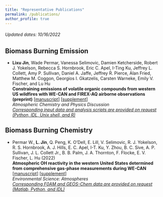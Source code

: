 ```yaml
---
title: "Representative Publications"
permalink: /publications/
author_profile: true
---
```

###### *Updated dates: 10/16/2022*

## Biomass Burning Emission
- **Lixu Jin**, Wade Permar, Vanessa Selimovic, Damien Ketcherside, Robert J. Yokelson, Rebecca S. Hornbrook, Eric C. Apel, I-Ting Ku, Jeffrey L. Collett, Amy P. Sullivan, Daniel A. Jaffe, Jeffrey R. Pierce, Alan Fried, Matthew M. Coggon, Georgios I. Gkatzelis, Carsten Warneke, Emily V. Fischer, and Lu Hu <br>
**Constraining emissions of volatile organic compounds from western US wildfires with WE-CAN and FIREX-AQ airborne observations (preprint)** [[manuscript](https://egusphere.copernicus.org/preprints/2022/egusphere-2022-1107/)] [[supplement](https://egusphere.copernicus.org/preprints/2022/egusphere-2022-1107/egusphere-2022-1107-supplement.pdf)] <br>
  *Atmospheric Chemistry and Physics Discussion*<br>
  *[Corresponding input data and analysis scripts are provided on request (Python, IDL, Unix shell, and R)](https://github.com/jinlx/Western-US-emission-packages)*<br>
  
## Biomass Burning Chemistry
- Permar W., **L. Jin**, Q. Peng, K. O’Dell, E. Lill, V. Selimovic, R. J. Yokelson, R. S. Hornbrook, A. J. Hills, E. C. Apel, I-T. Ku, Y. Zhou, B. C. Sive, A. P. Sullivan, J. L. Collett Jr., B. B. Palm, J. A. Thornton, F. Flocke, E. V. Fischer, L. Hu (2022) <br>
  **Atmospheric OH reactivity in the western United States determined from comprehensive gas-phase measurements during WE-CAN** [[manuscript](https://pubs.rsc.org/en/content/articlelanding/2023/EA/D2EA00063F)] [[supplement](https://www.rsc.org/suppdata/d2/ea/d2ea00063f/d2ea00063f1.pdf)] <br> 
  *Environmental Science: Atmospheres*<br>
  *[Corresponding F0AM and GEOS-Chem data are provided on request (Matlab, Python, and IDL)](http://ToBeDone.com)*<br>
  
